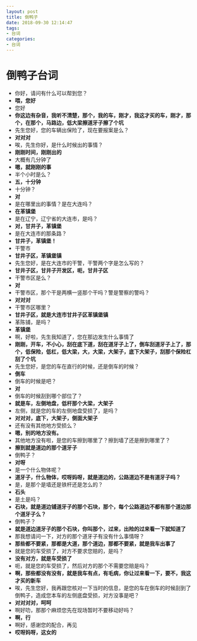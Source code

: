 ```yaml
---
layout: post
title: 倒鸭子
date: 2018-09-30 12:14:47
tags: 
- 台词
categories:
- 台词
---
```

# 倒鸭子台词

- 你好，请问有什么可以帮到您？
- **喂，您好**
- 您好
- **你这边有杂音，我听不清楚，那个，我的车，刚才，我这才买的车，刚才，那个，在那个，马路边，低大梁擦道牙子擦了个坑**
- 先生您好，您的车辆出保险了，现在要报案是么？
- **对对对**
- 唉，先生你好，是什么时候出的事情？
- **刚刚时间，刚刚出的**
- 大概有几分钟了
- **嗯，就刚刚的事**
- 半个小时是么？
- **五，十分钟**
- 十分钟？
- **对**
- 是在哪里出的事情？是在大连吗？
- **在革镇堡**
- 是在辽宁，辽宁省的大连市，是吗？
- **对，甘井子，革镇堡**
- 是在大连市的那条路？
- **甘井子，革镇堡！**
- 干警市
- **甘井子区，革镇堡镇**
- 先生您好，是在大连市的干警，干警两个字是怎么写的？
- **甘井子区，甘井子开发区，呃，甘井子区**
- 干警市区是么？
- **对**
- 干警市区，那个干是两横一竖那个干吗？警是警察的警吗？
- **对对对**
- 干警市区哪里？
- **甘井子区，就是大连市甘井子区革镇堡镇**
- 革陈铺，是吗？
- **革镇堡**
- 啊，好啦，先生我知道了，您在那边发生什么事情了
- **刚刚，开车，不小心，刮在底下道，刮在道牙子上了，倒车刮道牙子上了，那个，低保险，低杠，低大梁，大，大梁，大架子，底下大架子，刮那个保险杠刮了个坑**
- 先生您好，是您的车在直行的时候，还是倒车的时候？
- **倒车**
- 倒车的时候是吧？
- **对**
- 倒车的时候刮到哪个部位了？
- **就是车，左侧地盘，低杆那个大梁，大架子**
- 左侧，就是您的车的左侧地盘受损了，是吗？
- **对对对，底下，大架子，侧面大架子**
- 还有没有其他地方受损么？
- **嗯，别的地方没有。**
- 其他地方没有啦，是您的车擦到哪里了？擦到墙了还是擦到哪里了？
- **擦到就是道边的那个道牙子**
- 倒鸭子？
- **对呀**
- 是一个什么物体呢？
- **道牙子，什么物体，哎呀妈呀，就是道边的，公路道边不是有道牙子吗？**
- 是，是那个是墙还是铁杆还是怎么的？
- **石头**
- 是土是吗？
- **石块，就是道边铺道牙子的那个石块，那个，每个公路道边不都有那个道边那个道牙子么？**
- 倒鸭子？
- **就是道边道牙子的那个石块，你叫那个，过来，出险的过来看一下就知道了**
- 那我想请问一下，对方的那个道牙子有没有什么事情呀？
- **那些都不要紧，那都是大道，那个道边，那都不要紧，就是我车出事了**
- 就是您的车受损了，对方不要求您赔的，是吗？
- **没有对方，就是车受损了**
- 呃，就是您的车受损了，然后对方的那个不需要您赔是吗？
- **啊，那些都没有没有，就是我车有点，有毛病，你让过来看一下，要不，我这才买的新车**
- 唉，先生您好，我再跟您核对一下当时的信息，是您的车在倒车的时候刮到了倒鸭子，造成您本车的左侧底盘受损，对方没事是吧？
- **对对对对，呵呵**
- 啊好叻，那那个麻烦您先在现场暂时不要移动好吗？
- **啊，行**
- 啊好，感谢您的配合，再见
- **哎呀妈呀，这女的**